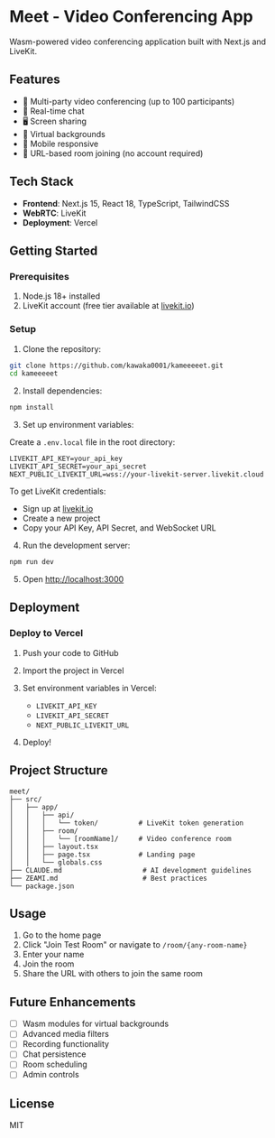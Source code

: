 # Meet - Video Conferencing App

Wasm-powered video conferencing application built with Next.js and LiveKit.

## Features

- 🎥 Multi-party video conferencing (up to 100 participants)
- 💬 Real-time chat
- 🖥️ Screen sharing
- 🎨 Virtual backgrounds
- 📱 Mobile responsive
- 🔗 URL-based room joining (no account required)

## Tech Stack

- **Frontend**: Next.js 15, React 18, TypeScript, TailwindCSS
- **WebRTC**: LiveKit
- **Deployment**: Vercel

## Getting Started

### Prerequisites

1. Node.js 18+ installed
2. LiveKit account (free tier available at [livekit.io](https://livekit.io))

### Setup

1. Clone the repository:
```bash
git clone https://github.com/kawaka0001/kameeeeet.git
cd kameeeeet
```

2. Install dependencies:
```bash
npm install
```

3. Set up environment variables:

Create a `.env.local` file in the root directory:

```env
LIVEKIT_API_KEY=your_api_key
LIVEKIT_API_SECRET=your_api_secret
NEXT_PUBLIC_LIVEKIT_URL=wss://your-livekit-server.livekit.cloud
```

To get LiveKit credentials:
- Sign up at [livekit.io](https://livekit.io)
- Create a new project
- Copy your API Key, API Secret, and WebSocket URL

4. Run the development server:
```bash
npm run dev
```

5. Open [http://localhost:3000](http://localhost:3000)

## Deployment

### Deploy to Vercel

1. Push your code to GitHub

2. Import the project in Vercel

3. Set environment variables in Vercel:
   - `LIVEKIT_API_KEY`
   - `LIVEKIT_API_SECRET`
   - `NEXT_PUBLIC_LIVEKIT_URL`

4. Deploy!

## Project Structure

```
meet/
├── src/
│   ├── app/
│   │   ├── api/
│   │   │   └── token/          # LiveKit token generation
│   │   ├── room/
│   │   │   └── [roomName]/     # Video conference room
│   │   ├── layout.tsx
│   │   ├── page.tsx            # Landing page
│   │   └── globals.css
├── CLAUDE.md                    # AI development guidelines
├── ZEAMI.md                     # Best practices
└── package.json
```

## Usage

1. Go to the home page
2. Click "Join Test Room" or navigate to `/room/{any-room-name}`
3. Enter your name
4. Join the room
5. Share the URL with others to join the same room

## Future Enhancements

- [ ] Wasm modules for virtual backgrounds
- [ ] Advanced media filters
- [ ] Recording functionality
- [ ] Chat persistence
- [ ] Room scheduling
- [ ] Admin controls

## License

MIT
